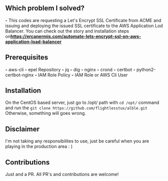 ## Which problem I solved?
**-** This codes are requesting a Let's Encrypt SSL Certificate from ACME and issuing and deploying the issued SSL certificate to the AWS Application Lod Balancer. You can check out the story and installation steps on**https://ercanermis.com/automate-lets-encrypt-ssl-on-aws-application-load-balancer**

## Prerequisites
**-** aws-cli
**-** epel Repository
**-** jq
**-** dig
**-** nginx
**-** crond
**-** certbot
**-** python2-certbot-nginx
**-** IAM Role Policy
**-** IAM Role or AWS Cli User

## Installation
On the CentOS based server, just go to /opt/ path with `cd /opt/` command and run the `git clone https://github.com/flightlesstux/alble.git` Otherwise, something will goes wrong.

## Disclaimer
I'm not taking any responsibilites to use, just be careful when you are playing in the production area : )

## Contributions
Just and a PR. All PR's and contributions are welcome!
